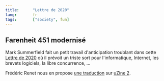 ```yaml
---
title:      "Lettre de 2020"
lang:       fr
tags:       ["society", fun]
---
```



## Farenheit 451 modernisé

Mark Summerfield fait un petit travail d'anticipation troublant dans cette [Lettre de 2020](http://www.osopinion.com/Opinions/MarkSummerfield/MarkSummerfield3.html) où il prévoit un triste sort pour l'informatique, Internet, les brevets logiciels, la libre concurrence, ...

Frédéric Renet nous en propose [une traduction](http://www.uzine.net/article138.html) sur [uZine 2](http://www.uzine.net/).
